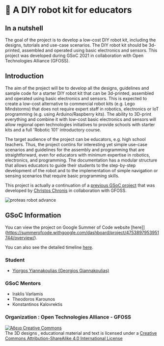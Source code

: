 :rocket: A DIY robot kit for educators 
===============

## In a nutshell
 
The goal of the project is to develop a low-cost DIY robot kit, including the designs, 
tutorials and use-case scenarios. The DIY robot kit should be 3d-printed, assembled 
and operated using basic electronics and sensors. This project was developed during 
GSoC 2021 in collaboration with Open Technologies Alliance (GFOSS).

## Introduction

The aim of the project will be to develop all the designs, guidelines and sample code for a
starter DIY robot kit that can be 3d-printed, assembled and operated using basic electronics and
sensors. This is expected to create a low-cost alternative to commercial robot kits (e.g. Lego
Mindstorms) that does not require expert staff in robotics, electronics or IoT programming (e.g.
using Arduino/Raspberry kits). The ability to 3D-print everything and combine it with low-cost
basic electronics and sensors will allow regional open technologies initiatives to provide schools
with starter kits and a full 'Robotic 101' introductory course.

The target audience of the project can be educators, e.g. high school teachers. Thus, the project
contins for interesting yet simple use-case scenarios and guidelines for the assembly and
programming that are straightforward, even for educators with minimum expertise in
robotics, electronics, and programming. The documentation has a modular structure
that allows educators to guide their students to the step-by-step development of the robot and to
the implementation of simple navigation or sensing scenarios that require basic programming
skills.

This project is actually a continuation of a [previous GSoC project](https://github.com/eellak/gsoc2019-diyrobot) 
that was developed by [Christos Chronis](https://github.com/chronis10) in collaboration with GFOSS.


![proteas robot advance](./assets/images/advance.png)

## GSoC Information

You can view the project on Google Summer of Code website [here]](https://summerofcode.withgoogle.com/dashboard/project/4753897953951744/overview/).

You can also see the detailed timeline [here](./gsoc-timeline.md).

<!-- ### Proteas robot teaser video

[![](http://img.youtube.com/vi/83zVe_P6pcM/0.jpg)](http://www.youtube.com/watch?v=83zVe_P6pcM "") -->

<!-- 
Final Report
------------

You can visit this [gist](https://gist.github.com/chronis10/9d069c56b3df9c92693ac8d24270a62a) that summarizes in a few words, the work which was done during the Google Summer of Code working period. -->

<!-- Synopsis
--------

With this project you can construct a modular robot, easy to use with cheap electronic parts and 3D printed parts. The procedure to construct the robot is explained detailed on the [Wiki](https://github.com/eellak/gsoc2019-diyrobot/wiki) of the project. The main procedure is:

1. Read the wiki and choose the type of robot you want
2. Gather all the needed electronic parts
3. Print the parts
4. Preassembly the blocks
5. Burn the custom Raspbian image and load it to the Raspberry PI
6. Assembly the robot
7. Power on the robot 
8. Connect to proteas network and have fun. -->

<!-- Challenges -> Problems -> Solutions
--------

The main challenge of the project was the requirement to avoided the usage of tools on the assembly stage. The first days of the project I designed and tested about ten different designs of the socket system. Another problem was the voltages of the electronic parts, most of the parts are designed to work with the Arduino 5V voltages but the Raspberry Pi voltages are 3V and for that reason used a Bidirectional Logic Level Converter.  Also the investigation of a stable and capable power source  was crucial because nobody wants a robot with short working time, finally selected a custom build power block (BMS, Li-ion batteries and stepdown circuit) which offers excellent performance, recharging capability, usage of the robot with external power supply and long working time. Finally because the robot needed to be easy to programme form people with low experience with programming, decided to use a object oriented way. The code for the electronic parts in some cases it was complicated for a new user and using the object oriented way the code transformed from 50 lines to 3 lines easy to understand and use code. 

 -->


<!-- GSoC Deliverables
------------

1. 3D printed parts ready to print
2. Python library for easy usage and control of the robot
3. Integration with Jupyter
4. Easy way to access the robot
5. Custom Raspbian image with OpenCV, Jupyter, Node.js, Python libraries, instructions and configuration intergraded.
6. Extensive instruction for the assembly and usage
7. Jupyter Notebooks with examples and educational material -->

<!-- Future Work
------------

There is still a lot work that may be done, in order the Proteas robot to be a direct competitive to any commercial alternative on education robotics and I believe, with the support of the Open Source community, that goal can be reached. Feel free, to contribute and participate on that project, any suggestion and improvement are welcomed. 

Some thoughts for future work:

1. Support of analogue sensors
2. More 3D printed components
3. More electronic sensors support
4. Improvements on designs
5. Integration with Scratch, Node-RED
6. Compatibility with Arduino
7. Better wireless connection 
8. Companion app for Android/IOS
9. Custom build PCB for easy connection of the electronic components -->


### Student

* [Yiorgos Yiannakoulias (Georgios Giannakoulias)](https://github.com/yiorgosynkl)

### GSoC Mentors

* Iraklis Varlamis
* Theodoros Karounos
* Konstantinos Kalovrektis

### Organization :  Open Technologies Alliance - GFOSS 


<a rel="license" href="http://creativecommons.org/licenses/by-nc/4.0/"><img alt="Άδεια Creative Commons" style="border-width:0" src="https://i.creativecommons.org/l/by-nc/4.0/88x31.png" /></a><br />The 3D designs , educational material and text is licensed under a  <a rel="license" href="http://creativecommons.org/licenses/by-nc/4.0/">Creative Commons Attribution-ShareAlike 4.0 International License</a>
